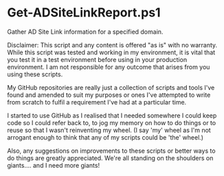 # Get-ADSiteLinkReport.ps1

Gather AD Site Link information for a specified domain.

Disclaimer: This script and any content is offered "as is" with no warranty. While this script was tested and working in my environment, it is vital that you test it in a test environment before using in your production environment. I am not responsible for any outcome that arises from you using these scripts.

My GitHub repositories are really just a collection of scripts and tools I've found and amended to suit my purposes or ones I've attempted to write from scratch to fulfil a requirement I've had at a particular time.

I started to use GitHub as I realised that I needed somewhere I could keep code so I could refer back to, to jog my memory on how to do things or to reuse so that I wasn't reinventing my wheel. (I say 'my' wheel as I'm not arrogant enough to think that any of my scripts could be 'the' wheel.)

Also, any suggestions on improvements to these scripts or better ways to do things are greatly appreciated. We're all standing on the shoulders on giants.... and I need more giants!
